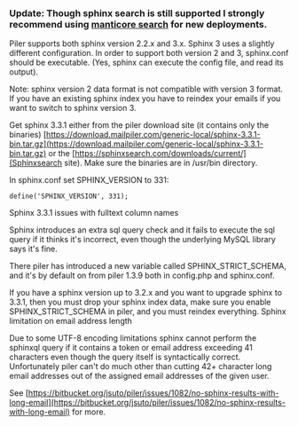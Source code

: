### Update: Though sphinx search is still supported I strongly recommend using [manticore search](/manticore-search/) for new deployments.


Piler supports both sphinx version 2.2.x and 3.x. Sphinx 3 uses a slightly different configuration. In order to support both version 2 and 3, sphinx.conf should be executable. (Yes, sphinx can execute the config file, and read its output).

Note: sphinx version 2 data format is not compatible with version 3 format. If you have an existing sphinx index you have to reindex your emails if you want to switch to sphinx version 3.

Get sphinx 3.3.1 either from the piler download site (it contains only the binaries) [https://download.mailpiler.com/generic-local/sphinx-3.3.1-bin.tar.gz](https://download.mailpiler.com/generic-local/sphinx-3.3.1-bin.tar.gz) or the [https://sphinxsearch.com/downloads/current/](Sphinxsearch site). Make sure the binaries are in /usr/bin directory.

In sphinx.conf set SPHINX_VERSION to 331:

```
define('SPHINX_VERSION', 331);
```

Sphinx 3.3.1 issues with fulltext column names

Sphinx introduces an extra sql query check and it fails to execute the sql query if it thinks it's incorrect, even though the underlying MySQL library says it's fine.

There piler has introduced a new variable called SPHINX_STRICT_SCHEMA, and it's by default on from piler 1.3.9 both in config.php and sphinx.conf.

If you have a sphinx version up to 3.2.x and you want to upgrade sphinx to 3.3.1, then you must drop your sphinx index data, make sure you enable SPHINX_STRICT_SCHEMA in piler, and you must reindex everything.
Sphinx limitation on email address length

Due to some UTF-8 encoding limitations sphinx cannot perform the sphinxql query if it contains a token or email address exceeding 41 characters even though the query itself is syntactically correct. Unfortunately piler can't do much other than cutting 42+ character long email addresses out of the assigned email addresses of the given user.

See [https://bitbucket.org/jsuto/piler/issues/1082/no-sphinx-results-with-long-email](https://bitbucket.org/jsuto/piler/issues/1082/no-sphinx-results-with-long-email) for more.
